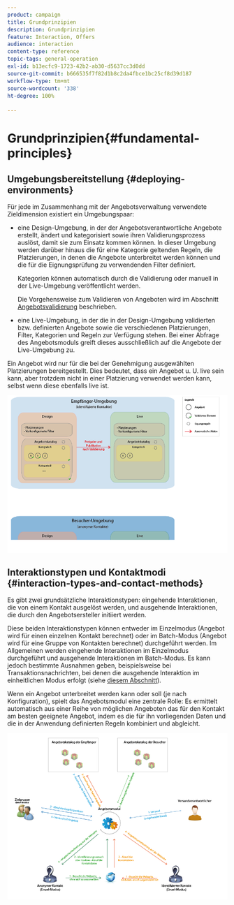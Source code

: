 ```yaml
---
product: campaign
title: Grundprinzipien
description: Grundprinzipien
feature: Interaction, Offers
audience: interaction
content-type: reference
topic-tags: general-operation
exl-id: b13ecfc9-1723-42b2-ab30-d5637cc3d0dd
source-git-commit: b666535f7f82d1b8c2da4fbce1bc25cf8d39d187
workflow-type: tm+mt
source-wordcount: '338'
ht-degree: 100%

---
```


# Grundprinzipien{#fundamental-principles}



## Umgebungsbereitstellung {#deploying-environments}

Für jede im Zusammenhang mit der Angebotsverwaltung verwendete Zieldimension existiert ein Umgebungspaar:

* eine Design-Umgebung, in der der Angebotsverantwortliche Angebote erstellt, ändert und kategorisiert sowie ihren Validierungsprozess auslöst, damit sie zum Einsatz kommen können. In dieser Umgebung werden darüber hinaus die für eine Kategorie geltenden Regeln, die Platzierungen, in denen die Angebote unterbreitet werden können und die für die Eignungsprüfung zu verwendenden Filter definiert.

  Kategorien können automatisch durch die Validierung oder manuell in der Live-Umgebung veröffentlicht werden.

  Die Vorgehensweise zum Validieren von Angeboten wird im Abschnitt [Angebotsvalidierung](../../interaction/using/approving-and-activating-an-offer.md) beschrieben.

* eine Live-Umgebung, in der die in der Design-Umgebung validierten bzw. definierten Angebote sowie die verschiedenen Platzierungen, Filter, Kategorien und Regeln zur Verfügung stehen. Bei einer Abfrage des Angebotsmoduls greift dieses ausschließlich auf die Angebote der Live-Umgebung zu.

Ein Angebot wird nur für die bei der Genehmigung ausgewählten Platzierungen bereitgestellt. Dies bedeutet, dass ein Angebot u. U. live sein kann, aber trotzdem nicht in einer Platzierung verwendet werden kann, selbst wenn diese ebenfalls live ist.

![](assets/architecture_interaction1.png)

## Interaktionstypen und Kontaktmodi {#interaction-types-and-contact-methods}

Es gibt zwei grundsätzliche Interaktionstypen: eingehende Interaktionen, die von einem Kontakt ausgelöst werden, und ausgehende Interaktionen, die durch den Angebotsersteller initiiert werden.

Diese beiden Interaktionstypen können entweder im Einzelmodus (Angebot wird für einen einzelnen Kontakt berechnet) oder im Batch-Modus (Angebot wird für eine Gruppe von Kontakten berechnet) durchgeführt werden. Im Allgemeinen werden eingehende Interaktionen im Einzelmodus durchgeführt und ausgehende Interaktionen im Batch-Modus. Es kann jedoch bestimmte Ausnahmen geben, beispielsweise bei Transaktionsnachrichten, bei denen die ausgehende Interaktion im einheitlichen Modus erfolgt (siehe [diesem Abschnitt](../../message-center/using/about-transactional-messaging.md)).

Wenn ein Angebot unterbreitet werden kann oder soll (je nach Konfiguration), spielt das Angebotsmodul eine zentrale Rolle: Es ermittelt automatisch aus einer Reihe von möglichen Angeboten das für den Kontakt am besten geeignete Angebot, indem es die für ihn vorliegenden Daten und die in der Anwendung definierten Regeln kombiniert und abgleicht.

![](assets/architecture_interaction2.png)
